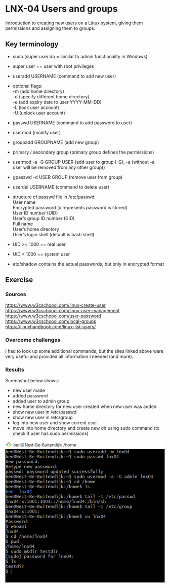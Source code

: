 # LNX-04 Users and groups
Introduction to creating new users on a Linux system, giving them permissions and assigning them to groups.

## Key terminology
- sudo (super user do = similar to admin functionality in Windows)
- super user == user with root privileges
- useradd USERNAME (command to add new user)
- optional flags:  
    -m (add home directory)  
    -d (specify different home directory)  
    -e (add expiry date to user YYYY-MM-DD)  
    -L (lock user account)  
    -U (unlock user account)  
- passwd USERNAME (command to add password to user)
- usermod (modify user)
- groupadd GROUPNAME (add new group)
- primary / secondary group (primary group defines the permissions)
- usermod -a -G GROUP USER (add user to group (-G), -a (without -a user will be removed from any other group))
- gpasswd -d USER GROUP (remove user from group)
- userdel USERNAME (command to delete user)

- structure of passwd file in /etc/passwd:  
    User name  
    Encrypted password (x represents password is stored)  
    User ID number (UID)  
    User’s group ID number (GID)  
    Full name  
    User’s home directory  
    User’s login shell (default is bash shell)  

- UID >= 1000 == real user
- UID < 1000 == system user

- etc/shadow contains the actual passwords, but only in encrypted format

## Exercise
### Sources
https://www.w3cschoool.com/linux-create-user  
https://www.w3cschoool.com/linux-user-management  
https://www.w3cschoool.com/user-password  
https://www.w3cschoool.com/local-groups
https://linuxhandbook.com/linux-list-users/  

### Overcome challenges
I had to look up some additional commands, but the sites linked above were very useful and provided all information I needed (and more).

### Results
Screenshot below shows:
- new user made
- added password
- added user to admin group
- new home directory for new user created when new user was added
- show new user in /etc/passwd
- show new user in /etc/group
- log into new user and show current user
- move into home directory and create new dir using sudo command (to check if user has sudo permissions)

![LNX04 screenshot](../00_includes/LNX-04.png)

